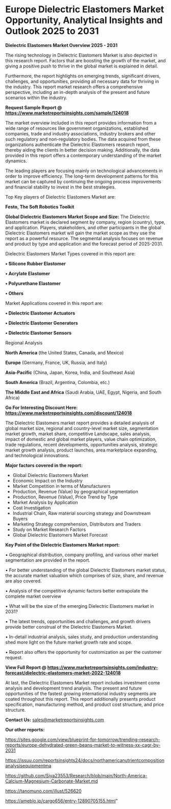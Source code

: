 # Europe Dielectric Elastomers Market Opportunity, Analytical Insights and Outlook 2025 to 2031

<Strong> Dielectric Elastomers Market Overview 2025 - 2031</strong>

The rising technology in Dielectric Elastomers Market is also depicted in this research report. Factors that are boosting the growth of the market, and giving a positive push to thrive in the global market is explained in detail.

Furthermore, the report highlights on emerging trends, significant drivers, challenges, and opportunities, providing all necessary data for thriving in the industry. This report market research offers a comprehensive perspective, including an in-depth analysis of the present and future scenarios within the industry.

<strong>Request Sample Report @ <a href=https://www.marketreportsinsights.com/sample/124018>https://www.marketreportsinsights.com/sample/124018</a></strong>

The market overview included in this report provides information from a wide range of resources like government organizations, established companies, trade and industry associations, industry brokers and other such regulatory and non-regulatory bodies. The data acquired from these organizations authenticate the Dielectric Elastomers research report, thereby aiding the clients in better decision making. Additionally, the data provided in this report offers a contemporary understanding of the market dynamics.

The leading players are focusing mainly on technological advancements in order to improve efficiency. The long-term development patterns for this market can be captured by continuing the ongoing process improvements and financial stability to invest in the best strategies.

Top Key players of Dielectric Elastomers Market are:

<strong>Festo, The Soft Robotics Toolkit</strong>

<strong><b>Global Dielectric Elastomers Market Scope and Size:</b></strong>
The Dielectric Elastomers market is declared segment by company, region (country), type, and application. Players, stakeholders, and other participants in the global Dielectric Elastomers market will gain the market scope as they use the report as a powerful resource. The segmental analysis focuses on revenue and product by type and application and the forecast period of 2025-2031.

Dielectric Elastomers Market Types covered in this report are:

<strong>• Silicone Rubber Elastomer

• Acrylate Elastomer

• Polyurethane Elastomer

• Others</strong>

Market Applications covered in this report are:

<strong>• Dielectric Elastomer Actuators

• Dielectric Elastomer Generators

• Dielectric Elastomer Sensors</strong> 

Regional Analysis

<strong>North America</strong> (the United States, Canada, and Mexico)

<strong>Europe</strong> (Germany, France, UK, Russia, and Italy)

<strong>Asia-Pacific</strong> (China, Japan, Korea, India, and Southeast Asia)

<strong>South America</strong> (Brazil, Argentina, Colombia, etc.)

<strong>The Middle East and Africa</strong> (Saudi Arabia, UAE, Egypt, Nigeria, and South Africa)

<strong>Go For Interesting Discount Here: <a href=https://www.marketreportsinsights.com/discount/124018>https://www.marketreportsinsights.com/discount/124018</a></strong>

The Dielectric Elastomers market report provides a detailed analysis of global market size, regional and country-level market size, segmentation market growth, market share, competitive Landscape, sales analysis, impact of domestic and global market players, value chain optimization, trade regulations, recent developments, opportunities analysis, strategic market growth analysis, product launches, area marketplace expanding, and technological innovations.

<strong><b>Major factors covered in the report:</b></strong>
<ul>
  <li>Global Dielectric Elastomers Market </li>
  <li>Economic Impact on the Industry</li>
  <li>Market Competition in terms of Manufacturers</li>
  <li>Production, Revenue (Value) by geographical segmentation</li>
  <li>Production, Revenue (Value), Price Trend by Type</li>
  <li>Market Analysis by Application</li>
  <li>Cost Investigation</li>
  <li>Industrial Chain, Raw material sourcing strategy and Downstream Buyers</li>
  <li>Marketing Strategy comprehension, Distributors and Traders</li>
  <li>Study on Market Research Factors</li>
  <li>Global Dielectric Elastomers Market Forecast</li>
</ul>

<strong><b>Key Point of the Dielectric Elastomers Market report:</b></strong>

• Geographical distribution, company profiling, and various other market segmentation are provided in the report.

• For better understanding of the global Dielectric Elastomers market status, the accurate market valuation which comprises of size, share, and revenue are also covered.

• Analysis of the competitive dynamic factors better extrapolate the complete market overview

• What will be the size of the emerging Dielectric Elastomers market in 2031?

• The latest trends, opportunities and challenges, and growth drivers provide better construal of the Dielectric Elastomers Market.

• In-detail industrial analysis, sales study, and production understanding shed more light on the future market growth rate and scope.

• Report also offers the opportunity for customization as per the customer request.

<strong><b>View Full Report @ <a href=https://www.marketreportsinsights.com/industry-forecast/dielectric-elastomers-market-2022-124018>https://www.marketreportsinsights.com/industry-forecast/dielectric-elastomers-market-2022-124018</a></b></strong>


At last, the Dielectric Elastomers Market report includes investment come analysis and development trend analysis. The present and future opportunities of the fastest growing international industry segments are coated throughout this report. This report additionally presents product specification, manufacturing method, and product cost structure, and price structure.

<strong>Contact Us:</strong>
sales@marketreportsinsights.com

<strong>Our other reports:</strong>

<a href=https://sites.google.com/view/blueprint-for-tomorrow/trending-research-reports/europe-dehydrated-green-beans-market-to-witness-xx-cagr-by-2031>https://sites.google.com/view/blueprint-for-tomorrow/trending-research-reports/europe-dehydrated-green-beans-market-to-witness-xx-cagr-by-2031</a>

<a href=https://issuu.com/reportsinsights24/docs/northamericanutrientcompositionanalysisequipmentma>https://issuu.com/reportsinsights24/docs/northamericanutrientcompositionanalysisequipmentma</a>

<a href=https://github.com/Siya23553/Research/blob/main/North-America-Calcium-Magnesium-Carbonate-Market.md>https://github.com/Siya23553/Research/blob/main/North-America-Calcium-Magnesium-Carbonate-Market.md</a>

<a href=https://tanomuno.com/illust/526620>https://tanomuno.com/illust/526620</a>

<a href=https://ameblo.jp/cargo656/entry-12890705155.html>https://ameblo.jp/cargo656/entry-12890705155.html</a>"
